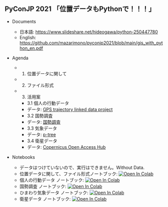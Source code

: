 ## PyConJP 2021 「位置データもPythonで！！！」

- Documents
    - 日本語: https://www.slideshare.net/hideogawa/python-250447780
    - English: https://github.com/mazarimono/pyconjp2021/blob/main/gis_with_python_en.pdf

- Agenda
    - 1. 位置データに関して
    - 2. ファイル形式
    - 3. 活用案
        - 3.1 個人の行動データ
        - データ: [GPS trajectory linked data project ](https://github.com/koujikozaki/GPS2LOD)
        - 3.2 国勢調査
        - データ: [国勢調査](https://www.e-stat.go.jp/gis)
        - 3.3 気象データ
        - データ: [p-tree](https://www.eorc.jaxa.jp/ptree/index_j.html)
        - 3.4 衛星データ
        - データ: [Copernicus Open Access Hub](https://scihub.copernicus.eu/)


- Notebooks
    - データはつけていないので、実行はできません。Without Data.
    - 位置データに関して、ファイル形式ノートブック: [![Open In Colab](https://colab.research.google.com/assets/colab-badge.svg)](https://colab.research.google.com/github/mazarimono/pyconjp2021/blob/main/PyConJP_01.ipynb)
    - 個人の行動データ ノートブック: [![Open In Colab](https://colab.research.google.com/assets/colab-badge.svg)](https://colab.research.google.com/github/mazarimono/pyconjp2021/blob/main/PyConJP_02_11persons_behavior_data.ipynb)
    - 国勢調査 ノートブック: [![Open In Colab](https://colab.research.google.com/assets/colab-badge.svg)](https://colab.research.google.com/github/mazarimono/pyconjp2021/blob/main/PyConJP_03_kokuse_chosa.ipynb)
    - ひまわり気象データ ノートブック: [![Open In Colab](https://colab.research.google.com/assets/colab-badge.svg)](https://colab.research.google.com/github/mazarimono/pyconjp2021/blob/main/PyConJP_04_himawari.ipynb)
    - 衛星データ ノートブック: [![Open In Colab](https://colab.research.google.com/assets/colab-badge.svg)](https://colab.research.google.com/github/mazarimono/pyconjp2021/blob/main/PyConJP_05_sentinel.ipynb)

